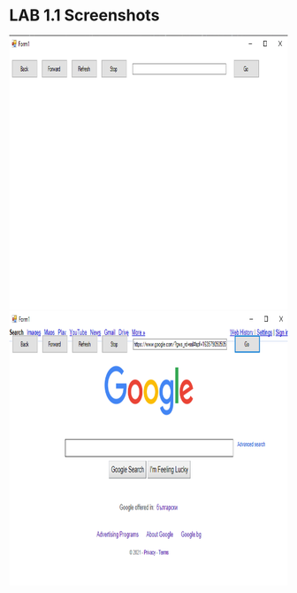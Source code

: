 # LAB 1.1 Screenshots
<img src="Screenshot 2021-11-01 201454.png" height="495" width="850"> 
<img src="Screenshot 2021-11-01 201517.png" height="495" width="850"> 

